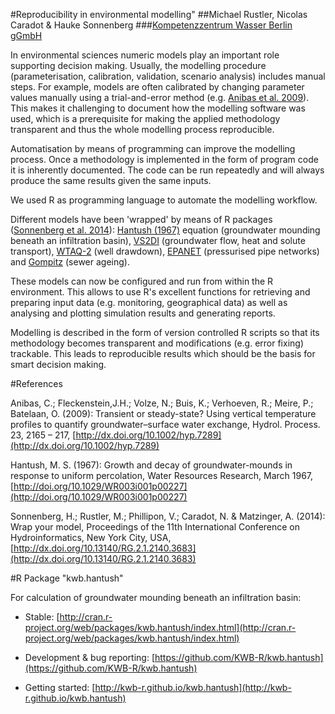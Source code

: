 #Reproducibility in environmental modelling"
##Michael Rustler, Nicolas Caradot & Hauke Sonnenberg
###[Kompetenzzentrum Wasser Berlin gGmbH](http://kompetenz-wasser.de)

In environmental sciences numeric models play an important role supporting decision making. Usually, the modelling procedure (parameterisation, calibration, validation, scenario analysis) includes manual steps. 
For example, models are often calibrated by changing parameter values manually using a trial-and-error method (e.g. [Anibas et al. 2009](http://dx.doi.org/10.1002/hyp.7289)). 
This makes it challenging to document how the modelling software was used, which is a prerequisite for making the applied methodology transparent and thus the whole modelling process reproducible.

Automatisation by means of programming can improve the modelling process. Once a methodology is implemented in the form of program code it is inherently documented. The code can be run repeatedly and will always produce the same results given the same inputs.

We used R as programming language to automate the modelling workflow.

Different models have been 'wrapped' by means of R packages ([Sonnenberg et al. 2014](http://dx.doi.org/10.13140/RG.2.1.2140.3683)): [Hantush (1967)](http://pubs.usgs.gov/sir/2010/5102/support/sir2010-5102.pdf) equation (groundwater mounding beneath an infiltration basin), [VS2DI](http://wwwbrr.cr.usgs.gov/projects/GW_Unsat/vs2di1.3/index.html) (groundwater flow, heat and solute transport), [WTAQ-2](http://water.usgs.gov/ogw/wtaq/) (well drawdown), [EPANET](http://www2.epa.gov/water-research/epanet) (pressurised pipe networks) and [Gompitz](http://doi.org/10.1080/15730620801939398) (sewer ageing). 

These models can now be configured and run from within the R environment. This allows to use R's excellent functions for retrieving and preparing input data (e.g. monitoring, geographical data) as well as analysing and plotting simulation results and generating reports.

Modelling is described in the form of version controlled R scripts so that its methodology becomes transparent and modifications (e.g. error fixing) trackable. This leads to reproducible results which should be the basis for smart decision making.   

#References

Anibas, C.; Fleckenstein,J.H.; Volze, N.; Buis, K.; Verhoeven, R.; Meire, P.; Batelaan, O. (2009): Transient or steady-state? Using vertical temperature profiles to quantify groundwater–surface water exchange, Hydrol. Process. 23, 2165 – 217, [http://dx.doi.org/10.1002/hyp.7289](http://dx.doi.org/10.1002/hyp.7289)

Hantush, M. S. (1967): Growth and decay of groundwater-mounds in response to uniform percolation, Water  Resources Research, March 1967, [http://doi.org/10.1029/WR003i001p00227](http://doi.org/10.1029/WR003i001p00227)

Sonnenberg, H.; Rustler, M.; Phillipon, V.; Caradot, N. & Matzinger, A. (2014): Wrap your model, Proceedings of the 11th International Conference on Hydroinformatics, New York City, USA, [http://dx.doi.org/10.13140/RG.2.1.2140.3683](http://dx.doi.org/10.13140/RG.2.1.2140.3683)

#R Package "kwb.hantush" 

For calculation of groundwater mounding beneath an infiltration basin:

- Stable: [http://cran.r-project.org/web/packages/kwb.hantush/index.html](http://cran.r-project.org/web/packages/kwb.hantush/index.html)

- Development & bug reporting: [https://github.com/KWB-R/kwb.hantush](https://github.com/KWB-R/kwb.hantush)

- Getting started: [http://kwb-r.github.io/kwb.hantush](http://kwb-r.github.io/kwb.hantush)





